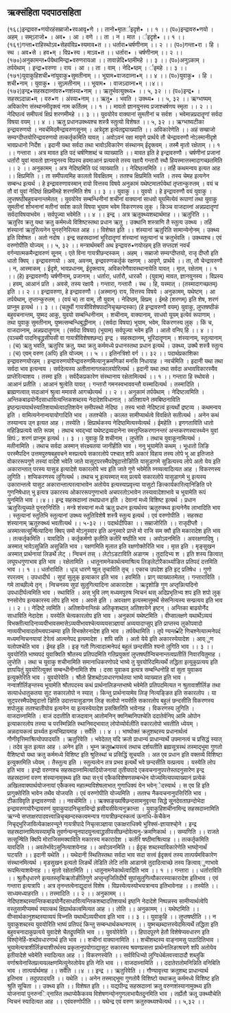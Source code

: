 ## ऋक्संहिता पदपाठसहिता
(१६८)इन्द्रावरु•णयोरहंसम्राजो•रवआवृ•णे ।। तानो•मृातर्इदृशे• ।। १ ।।
(प०)इन्द्रावरु•णयो । अहम् । सम्ऽराजो• । अव• । आ । वणे ।। ता । न । मात । र्इदृशे• ।। १ ।।
(१६९)गन्ता•राहिस्थोऽव•सेहवंविप्र•स्यमाव•त ।। धर्तारा•चर्षणीनाम् ।। २ ।।
(प०)गन्ता•रा । हि । स्थ । अव•से । हव•म् । विप्र•स्य । माऽव•त ।। धर्तारा• । चर्षणीनाम् ।। २ ।।
(१७०)अनुकामन्त•र्पयेथामिन्द्रा•वरुणरायआ ।। तावान्नेदि•ष्ठमीमहे ।। ३ ।।
(प०)अनुऽकाम् । तर्पयेथाम् । इन्द्रा•वरुणा । राय । आ ।। ता । वाम् । नेदि•ष्ठम् । र्इमहे ।। ३ ।।
(१७१)युवाकुहिशची•नांयुवाकु•सुमतीनाम् ।। भूयाम•वाजदाव्ना•म् ।। ४ ।।
(प०)युवाकु• । हि । शची•नाम् । युवाकु• । सुऽमतीनाम् ।। भूयाम• । वाजऽदाव्ना•म् ।।४।।
(१७२)इन्द्र•सहस्रदाव्नांवरु•णशंस्या•नाम् ।। ऋतुर्भवत्युक्थ्य• ।। ५, ३२ ।।
(प०)इन्द्र• । सहस्रऽदान्ना•म् । वरु•ण । अंस्या•नाम् ।। ऋतु• । भवति । उक्थ्य• ।। ५, ३२ ।।
ऋग्भाष्यम्
अविकारेण संस्थानमीदृक्त्वं नाम कर्तितम् ।। १ ।।
मावतो ज्ञानयु्नस्य प्रजाश्चर्षणय स्मृता ।। २ ।।
नेदिष्ठत्वं समीपत्वं क्षिप्रं शरणमीमहे ।। ३ ।।
युवयोरेव वाक्यानां सुमतीनां च सर्वश । 
भवेमान्नप्रदातॄणां सर्वदा विषया वयम् ।। ४ ।।
ऋतु प्रधानउक्थ्यश्च शस्त्रै स्तुत्यो विशेषत ।। ५, ३२ ।।
ऋग्भाष्यटीका
इन्द्रावरुणयो । नवर्चमिदमैन्द्रावरुणसू्नम् । अत्रेदृश इत्येतद्व्याख्याति ।। अविकारेणेति ।। अहं सम्म्राजो सम्यग्दीप्तयोरिन्द्रावरुणयो तत्कर्तृकमिति यावत् । अवोऽवनं रक्षा मावृणे प्रार्थये तौ चेन्द्रावरुणौ नोऽस्मानीदृशे भावप्रधानो निर्देश । इदानी यथा सर्वदा तथा भावोऽविकारेण संस्थानम् ईदृक्त्वम् । तस्मै मृातो रक्षेताम् ।। १ ।।
गन्तारा । अत्र मावत इति पदं चर्षणिशब्दं च व्याख्याति ।। मावत इति हे इन्द्रावरुणौ । चर्षणीनां प्रजानां धर्तारौ युवां मावतो ज्ञानयु्नस्य विप्रस्य हवमाआनं प्रत्यवसे तस्य रक्षायै गन्तारौ स्थौ हियस्मात्तस्मादागच्छतमिति ।। २ ।।
अनुकामम् । अत्र नेदिष्ठमिति पदं व्याख्याति ।। नेदिष्ठत्वमिति ।। तर्हि कथमन्वय इत्यत आह ।। क्षिप्रमिति ।। ता समीपत्वमिह कालतो विवक्षितम् । ततश्च क्षिप्रमिति भवति । तस्य चेमह इत्यनेन सम्बन्ध इत्यर्थ । हे इन्द्रावरुणावस्मान् रायो वित्तस्य विषये अनुकामं यथेष्टमातर्पयेथां तृप्तान्कुरुतम् । वयं च तौ वां युवां नेदिष्ठं क्षिप्रमीमहे शरणमिति शेष ।। ३ ।।
युवाकु ।। युवयो । हे इन्द्रावरुणौ वयं युवाकु । लुप्तषष्ठीबहुवचनान्तमेतत् । युवयोरेव सम्बन्धिनीनां शचीनां वाक्यानां साधवो यूयमित्येवं रूपाणां तथा युवाकु सुमतीनां शोभनानां मतीनां सर्वश काले विषया भूयाम भवेम विकरणस्य लुक् । किञ्च वाजदाव्नां अन्नप्रदातॄणां सर्वदाविषयाभवेम । सर्वपूज्या भवेमेति ।। ४ ।।
इन्द्र । अत्र ऋतूक्थ्यशब्दार्थमाह ।। ऋतुरिति ।। ऋतुरिव क्रतु यथा क्रतु कर्ममध्ये विशिष्टस्तथा प्रधान ऋतु । उक्थानि शस्त्राणि तै स्तुत्य उक्थ्य । तर्हि शंस्यानां ऋतुरित्यनेन पुनरु्निरित्यत आह ।। विशेषत इति ।। शंस्यानां ऋतुरिति सामान्येनो्नम् । उक्थ्य इति विशेषत । अतो नदोष । इन्द्र सहस्रदाव्नां भूरिदातॄणां शंस्यानां स्तुत्यानां च क्रतुर्भवति । उक्थ्यश्च। एवं वरुणोपीति योज्यम् ।। ५, ३२ ।।
मन्त्रार्थमबरी
अथ इन्द्रावरु•णयोरहम् इति सप्तदशं नवर्चं वर्गन्यात्मकमैन्द्रावरुणं सू्नम् । एते विना गायत्रीछन्दस्कम् । अहम् । सम्राजो सम्यग्दीप्तयो, राजृ दीप्तौ इति धातो क्विप् । इन्द्रावरुणयो । अव, अवनम्, इन्द्रवरुणकर्तृकं रक्षणम् । आवृणे, प्रार्थये ।। ता, तौ चेन्द्रावरुणौ । न, आस्माकम् । ईदृशे, भावप्रधानम्, ईदृक्त्वाय, अविकारेणैवावस्थानायेति यावत् । मृात, रक्षेताम् ।। १ ।।
(हे) इन्द्रावरुणौ) चर्षणीनाम्, प्रजानाम् । धर्तारा, धर्तारौ, धारकौ । (युवाम्) मावत, ज्ञानयु्नस्य । विप्रस्य । हवम्, आआनं प्रति । अवसे, तस्य रक्षायै । गन्तारा, गन्तारौ । स्थ । हि, यस्मात् । (तस्मादागच्छतम्) इति ।। २ ।।
इन्द्रावरुणा, हे इन्द्रावरुणौ । (अस्मान्) राय, वित्तस्य विषये । अनुकामम्, यथेष्टम् । आ तर्पयेथाम्, तृप्तान्कुरुतम् । (वयं च) ता वाम्, तौ युवाम् । नेदिष्ठम्, क्षिप्रम् । ईमहे (शरणम्) इति शेष, शरणं प्राप्नुम इत्यर्थ ।। ३ ।।
(चतुर्थी गायत्रीविशेषपादनिचृच्छन्दस्का) (हे इन्द्रावरुणौ वयम्) युवाकु, लुप्तषष्ठीकं बहुवचनान्तम्, युष्मद आकु, युवयो सम्बन्धिनीनाम् । शचीनाम्, वाक्यानाम्, साधवो यूयम् इत्येवं रूपाणाम् । तथा युवाकु सुमतीनाम्, युष्मत्सम्बन्धिबुद्धीनाम् । (सर्वदा विषया) भूयाम, भवेम, विकरणस्य लुक् । किं च, वाजदाव्नाम्, अन्नप्रदातॄणाम् । (सर्वदा विषया) (भूयाम) सर्वपूज्या भवेम इति । आतो वनिप् हि ।। ४ ।।
(पञ्चमी पादनिचृद्ध्रसीयसी वा गायत्रीविशेषश्छन्द) इन्द्र । सहस्रदाव्नम्, भूरिदातॄणाम् । शंस्यानाम्, स्तुत्यानाम् । (च) ऋतु भवति, ऋतुरिव क्रतु, यथा क्रतु कर्ममध्ये प्रधानस्तथा प्रधान इत्यर्थ । उक्थ्य, उक्थै शस्त्रै स्तुत्य । (च) एवम् वरुण (अपि) इति योज्यम् ।। ५ ।। इतिनत्रिंशो वर्ग ।। ३२ ।।
पदार्थप्रकाशिका
इन्द्रावरुणयोरहम् । इन्द्रावरुणयोरैन्द्रावरुणमित्यानुक्रमणिकां मनसि निधायाह । नवर्चमिति । इदानी यथा तथा सर्वदा भाव इत्यन्वय । सर्वदेत्यस्य अतीतानागतकालयोरित्यर्थ । इदानी यथा तथा सर्वदा अभावविकारस्यैव प्राप्तेरित्याशय । तस्मा इति । सर्वदैकप्रकारेण संस्थानाय रक्षेतामित्यर्थ ।। १ ।।
गन्तारा हि स्थोवसे । आआनं प्रतीति । आआनं श्रुत्वेति यावत् । गन्तारौ गमनस्वभाववन्तौ यस्मादित्यर्थ । तस्मादिति । ब्राह्मणत्वात् सदाआनं श्रुत्वा ममावसे आगच्छेत्यर्थ ।। २ ।।
अनुकामं तर्पयेथाम् । नेदिष्टत्वमिति । अन्तिकबाढयोर्नेदसाधावित्यन्तिकशब्दस्य नेदादेशविधानात् । अतिशायने तमबिष्ठनाविति इष्ठन्प्रत्ययार्थस्यातिशयार्थत्वादतिशयेन समीपस्थो नेदिष्ठ । तस्य भावो नेदिष्टत्वं इत्यर्थो द्रष्टव्य । कथमन्वय इति । वामित्यनेनान्वयायोगादिति भाव । ततश्चेति । कालत सामीप्यार्थत्वे विवक्षिते सतीत्यर्थ । अनेन कथं तस्यान्वय उ्न इत्यत आह । तस्येति । क्षिप्रार्थकस्य नेदिष्ठमित्यस्येत्यर्थ । ईमहेति । इणगताविति धातो महिङिप्रत्यये सति रूपम् । तथाच भवद्भ्यां यथेष्टद्रव्यदानेना स्मत्तृप्तिकरणानन्तरं अन्तकरणस्वास्थ्येन युवां क्षिपं्र शरणं प्राप्नुम इत्यर्थ ।। ३ ।।
युवाकु हि शचीनाम् । लुप्तेति । तथाच युवाकूनामित्यर्थ । मतीनामिति । तथाच सर्वदा अस्मान् संरक्ष्यतया जानीहीति भाव । ननु भूयामेति कथम् । भूधातो लिङि परस्मैपदिन उत्तमपुरुषबहुवचने मस्प्रत्यये सकारलोपे पश्चात् शपि अकारं विहाय तस्य लोपे भू आ इतिजाते वोकाररूपगुणे तस्यां वादेशे भवेति जाते यासुट्परस्मैपदेषूदात्तोङिोति यासुडागमे सुडित्यस्य लोपे अतो येय इति अकारान्तात् परस्य यासुड इत्यादेशे यकारलोपे भव इति जाते गुणे भवेमेति व्नव्यत्वादित्यत आह । विकरणस्य लुगिति । शप्विकरणस्य लुगित्यर्थ । तथाच भू इत्यस्मात् मस् प्रत्यये सकारलोपे यासुडागमे भु इत्यस्य उकारान्तत्वे यासुट अकारान्तात्परत्वाभावेन अतोयेय इत्यस्याप्रवृत्त्या यासुटो ङित्कार्यकारित्वा्निङिति परे गुणनिषेधात् भु इत्यत्र 
उकारस्य ओकाररूपगुणाभावे अचपरतोऽभावेन तस्यावादेशाभावे च भूयामेति रूपं 
यु्नमिति भाव ।।४।।
इन्द्र सहस्रदाव्नां तथाप्रधान इति । देवानां मध्ये विशिष्ट इत्यर्थ । प्रधान ऋतुरित्युच्यते पुनरु्निरिति । मन्त्रे शंस्यानां मध्ये ऋतु प्रधान इत्यर्थस्य ऋतुरुक्थ्य इत्यनेनैव लाभादिति भाव । स्तुत्यानां स्तुतिभि स्तुत्यानां उक्थ्य स्तुतिविशेषै शस्त्रै स्तुत्य इत्यर्थ । एवं वरुणोपीति । सहस्रदा शंस्यानाम् ऋतुरुक्थ्यं भवतीत्यर्थ ।। ५-३२ ।।
पदार्थदीपिका
।। सम्राजोरिति ।। राजृदीप्तौ । अस्मात्सत्सून्षिेत्यादिना क्विप् समो मोऽनुस्वार इति अनुस्वारे प्राप्ते मो राजि सम क्वौ इति मकारादेश इति भाव । तत्कर्तृकमिति । यावदिति । कर्तृकर्मणो कृतीति कर्तरि षष्ठीति भाव । अवोऽवनमिति । अवरक्षणादिषु । अस्मात् भावेऽसुन्निति असुन्निति भाव । रक्षणमिति मृलात इति रक्षणोक्तेरिति भाव । मृात इति । मृङ्सुखन अस्मात् प्रार्थनायां लिङर्थे लेट् । न्विचनं तस् । लेटोऽडटाविति अडागम । तुदादिभ्य श । इति शस्य ङित्वात् लघूपधगुणाभाव इति भाव । रक्षेतामिति । धातूनामनेकार्थत्वमाश्रित्य लिङ्लेटोरैकार्थ्याङित प्रतिपदं दत्तमिति भाव ।। १ ।।
धर्ताराविति । धृञ् धारणे ष्वुल् तृचाविति तृच् । एकाच उपदेश इति इट् प्रतिषेध । गुणो रपरत्वम् । उपधादीर्घ । सुपां सुलुक् इत्याकार इति भाव । हवमिति । प्राग् व्याख्यातमेतत् । गन्ताराविति । गमे ताच्छील्ये तृन् । न्विचनस्य सुपां सुलुगित्यादिना आकारादेश । ऋदृशोङि गुण अप्तृन्नित्यदिनो उपधादीर्घत्वमिति भाव । स्थाविति । अस् भुवि लण् मध्यमपुरुष न्विचनं थस् अदिप्रभृतिभ्य शप इति शपो लुक् श्नसोरोप इत्यकारस्य लोप इति भाव । अवसे इति । अवरक्षण इत्यस्मात्तुमर्थे सेसनित्यस्य सन्प्रत्यय इति भाव ।। २ ।।
नेदिष्टे त्वमिति । अतिशयेनान्तिकं अतिकृशब्दात् अतिशायेने इष्टन् । अन्तिका बाढयोर्नेद साधाविति नेदादेश । यस्येति चेत्यकारलोप इति भाव । अनुकामं यथेष्टमिति । वीप्सालक्षणे यथार्थेऽव्ययं विभक्तीत्यादिनाव्ययीभावसमासेऽव्ययीभावश्चेत्यव्ययसञ्ज्ञायां अव्ययादाप्सुप् इति प्राप्तस्य लुकोपवादो नाव्ययीभावादतोम्त्वपञ्चम्या इति विभक्तेरनादेश इति भाव । तर्पयेथामिति । तृपे ण्यन्त•ेटि णिचश्नेत्यात्मनेपदं मध्यमन्विचनयायां टेरेत्वं आत्मनेपद इत्यमादेश । शपि सति । अतो येये इति अकारस्येयादेश । आव्ुण यलोपश्चेति भाव । ईमह इति । इङ् गतौ णित्वादात्मनेपदं बहुलं छन्दसीति श्यनो लुगिति भाव ।। ३ ।।
युवयोरिति भाष्यपदं युवाक्विति श्रौतस्य प्रतिपदमिति गतिप्रयुक्तां लुप्तषष्ठीन्विचनान्तत्वप्रतीतिं निवारयितुमाह । लुप्तेति । तथा च युवाकु शचीनामिति समानाधिकरणोपदे भाष्ये तु युवयोरिदमित्यर्थे तद्धिता इत्युकुप्रत्यय इति ज्ञापयितुं युवयोरित्युक्तं सम्बन्धीनीनामिति शेष । दस्रा युवाकव इत्यत्र सम्बन्धिनोहि वां सुता युवाकव इत्युक्तेरिति भाव । युवयोरेवेति । श्रौतो हिशब्दोऽवधारणार्थतया भाष्ये व्याख्यात इति भाव । नन्वाशीर्लिङ्न्तस्य भूयामेति श्रौतपदस्य कथं प्रार्थनालिङन्तभाष्ये भवेमेति प्रतिपदमित्यत न श्रुतावाशीर्लिङ तथा सत्यार्धधातुकतया सुट सकारलोपो न स्यात् । किन्तु प्रार्थनायामेव लिङ् नित्यङ्ङित इति सकारलोप । या सुट्परस्मैपदेष्वुदात्तो ङिोति उदात्तयासुडागम लिङ् सलोपो नयसेति सकारलोप बहुलं छन्दसीति विकरणस्य शपोलुक् ततश्चातीयोय इत्यनेन या इत्यस्येयादेश प्रसक्तिरिति 
भावेनाह । विकरणस्य लुगिति । वाजदाव्नामिति । वाजं ददातीति वाजदावान् आतोमनिन् क्वनिब्वनिपश्चेति ददातेर्वनिप् आमि ओपोन इत्याकारलोप तस्या च परस्मिन्निति स्थानिवद्भावात् लोपोव्योर्वलीति वकारलोपो भवतीति ध्येयम् । अन्नदायकत्वं प्रार्थ्यत इत्यभिप्रायमाह । सर्वेति ।। ४ ।।
भाष्योक्तं क्रतुशब्दस्य प्रधानार्थत्वं गौणीवृत्तिमाश्रित्योपपादयति । ऋतुरिवेति । भवेदेतत् यदि क्रतो प्राधान्यं प्राधान्यार्थे उपमानत्वं च प्रसिद्धं स्यात् । तदेव कुत इत्यत आह । अनेन इति । भूम्न क्रतुव•ायस्त्वं तथाच दर्शयतीति ब्रह्मसूत्रस्थं तस्माद्भूमा गुणतो वैशिष्ट्यो यथा क्रतु कर्ममध्ये विशिष्ट इति श्रुतिस्थां च प्रसिद्धिं सूचयति । अत एव प्रधान इति वक्तव्ये विशिष्टा इत्युक्तमिति ध्येयम् । तैस्तुत्य इति । स्तुत्यत्वेन तत्र प्रभव इत्यर्थे भवे छन्दसीति यत्प्रत्यय । यस्येति लोप इति भाव । इन्द्रो वरुणश्च सहस्रदाव्नामित्यादियोजनायां तृतीयपादे एकवचनानुपपत्तेस्तदनुसारेण इन्द्र सहस्रदाव्नां वरुण शंस्यानामुक्थ्य इति यथा स९्यं एकैकविशेषणसम्बन्धेन योज्यमित्यपव्याख्यानं प्रत्येकं अखिलवाक्यार्थयोजनायां एकैकस्य महात्म्यविशेषलाभात् गुणाधिक्यं येन भवेन्ेदस्यार्थ । स एव हि इति प्रागुक्तेरिति भावेन तथैव योजयति । एवं वरुणोपीति योज्यमिति । ततश्च नैकवचनानुपत्तिरिति भाव ।
टीकाविवृति
इन्द्रावरुणयो ।। नवर्चमिति ।। ऋक्सङ्ख्यर्षिछन्दसामनुवृत्त्या सिद्धे सू्नदेवताछन्दोभेदा इन्द्रावरुणयोरैन्द्रावरुणं युवाकुपादनिचृताविन्द्रो ह्रसीयसीवेत्यनुक्रान्ता । युवाकुहिशचीनामिन्द्र सहस्रदाव्नामिति ऋग्न्ये सप्ताक्षरपादवत्त्वान्निचृच्छन्दस्कत्वमन्यत्र गायत्रीछन्दस्कत्वं ऊनाधि-केचैकेन निचृद्भुरिजावित्येकाक्षरन्यूने गायत्रीपादे निचृत्सञ्ज्ञाया एकाक्षराधिक्ये भुरिक्सं-ज्ञायाश्चो्ने । इन्द्र सहस्रदाव्नामित्यस्यामृचि तुवर्णन्यन्यूनपादयु्नत्वाद्ध्रसीयसीछन्दोवेत्यनु-क्रमणिकार्थ ।। सम्यगिति ।। राजते सत्सून्षिेति क्विपि मोराजिसमक्वाविति मकारस्य मकारादेश । कर्तरि षष्ठीमाश्रित्याह ।। तत्कर्तृकमिति यावदिति ।। अवतेर्भावेऽसुनित्याशयेनाह ।। अवोऽवनमिति ।। ईदृक् शब्दस्याविकारेणेति भाष्यो्नार्थं घटयति ।। इदानी यथेति ।। यथेदानी स्थितिस्तथा सर्वदा भाव सदा सत्त्वं ईदृक्त्वं तस्य तात्पर्यमविकारेण संस्थानमित्यर्थ । मृडसुखन इत्यतो लिङर्थे लेडिति लेटि तसि आडागमे तुदादित्वाच्छे तस्य ङित्वाव्ुणाभावे रूपमित्याशयेनाह ।। मृातो रक्षेतामिति ।। धातूनामनेकार्थत्वादिति भाव ।। १ ।।
गन्तारा ।। धर्ताराविति ।। श्रुतौधृधारणे इत्यतस्तृचिऋतोङीतिगुणे अप्तृन्तृजितिदीर्घे सुपांसुलुगित्यौकारस्याकारादेश इतिभाव । एवं गन्तारा इत्यत्रापि । अत्र तृनन्तत्वेनाद्युदात्तं विशेष । विप्रस्येत्यस्योभयत्रान्वय इतिभावेनाह ।। तस्येति ।। साध्यमध्याहरति ।। तस्मादिति ।। २ ।।
अनुकामम् ।। नेदिष्ठशब्दस्यान्तिकबाढयोर्नेदसाधावित्यन्तिकशब्दादतिशयार्थ इष्ठनि नेदादेशे निष्पन्नस्य सामीप्यार्थत्वेपि वस्तुसामीप्यमर्थ स्यात्कथं क्षिप्रार्थकत्वमित्यत आह ।। तोति ।। अनुकामम् ।। यथेष्टमिति ।। वीप्सार्थकानुशब्दस्याव्ययं विभ्नति यथार्थेऽव्ययीभाव 
इति भाव ।। ३ ।।
युवाकुहि ।। लुप्तषष्ठीति ।। न युवाकुशब्दस्य युवयोरिति भाष्यं प्रतिपदं किन्तु सम्बन्धार्थकथनपरम् ।। युष्मच्छब्दात्तस्येदमित्यर्थे तद्धिता इति बहुवचनादाकुप्रत्यये युवादेशे चैतद्रूपमिति भाव ।। युवयोरेवेति ।। हिपादपूरणे हेतौ विशेषेप्यवधारण इति विश्वो्नेर्हि-शब्दोवधारणार्थ इति भाव ।। शचीनां वाक्यानामिति ।। शचीशब्दस्य वाङ्नामसु पाठादितिभाव । भूयामेत्यत्राशीर्लिङ्याशीरर्थस्य प्रकृतानुपयोगाद्यासुट सकारस्य श्रवणप्रसत्ता प्रार्थनालिङाश्रयणे शपि अतोयेय इतीयादेशे भवेमेति स्यादित्यत आह ।। विकरणस्येति ।। सर्वविधिभ्यो लुग्विधेर्बलवत्त्वादादौ शब्लुकि वर्णाश्रयेनास्तिप्रत्ययलक्षणमित्यु्नेरतोयेय इति 
नेति भाव ।। वाजदाव्नामिति ।। ददातेरातोमनिन्निति वनिबिति भाव । तात्पर्यार्थमाह ।। 
सर्वेति ।।४ ।।
इन्द्र ।। ऋतुरिवेति ।। गौण्यावृत्त्या क्रतुशब्द प्राधान्यार्थ इतिभाव । तदुपपादयति ।। यथेति ।। अनेन तस्माद्भूमा गुणतोवै विशिष्टो यथाक्रतु कर्ममध्ये विशिष्ट इति श्रुति सूचिता ।। उक्थ्य इति ।। विशेषत इति ।। यद्यपीन्द्र सहस्रदाव्नां क्रतु वरुणशंस्यानामुक्थ्य इति योजनायां पुनरुनर्ि्नास्ति तथाप्येकैकस्य विशेषणन्यो्नगुणलाभायैतदु्नमिति भाव । तर्ह्येतौ क्रतू उक्थ्यौचेति न्विचनं स्यादित्यत आह ।। एवंवरुणोपीति ।। यथेन्द्र एवं वरुण क्रतुरुक्थ्यश्चेत्यर्थ ।। ५,३२ ।।
 